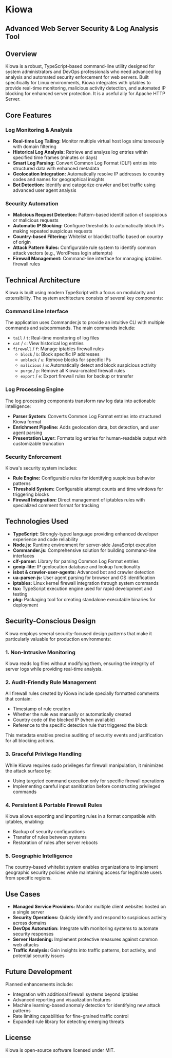 # Kiowa

## Advanced Web Server Security & Log Analysis Tool

## Overview

Kiowa is a robust, TypeScript-based command-line utility designed for system administrators and DevOps professionals who need advanced log analysis and automated security enforcement for web servers. Built specifically for Linux environments, Kiowa integrates with iptables to provide real-time monitoring, malicious activity detection, and automated IP blocking for enhanced server protection. It is a useful ally for Apache HTTP Server.

## Core Features

### Log Monitoring & Analysis

- **Real-time Log Tailing:** Monitor multiple virtual host logs simultaneously with domain filtering
- **Historical Log Analysis:** Retrieve and analyze log entries within specified time frames (minutes or days)
- **Smart Log Parsing:** Convert Common Log Format (CLF) entries into structured data with enhanced metadata
- **Geolocation Integration:** Automatically resolve IP addresses to country codes and names for geographical insights
- **Bot Detection:** Identify and categorize crawler and bot traffic using advanced user agent analysis

### Security Automation

- **Malicious Request Detection:** Pattern-based identification of suspicious or malicious requests
- **Automatic IP Blocking:** Configure thresholds to automatically block IPs making repeated suspicious requests
- **Country-based Filtering:** Whitelist or blacklist traffic based on country of origin
- **Attack Pattern Rules:** Configurable rule system to identify common attack vectors (e.g., WordPress login attempts)
- **Firewall Management:** Command-line interface for managing iptables firewall rules

## Technical Architecture

Kiowa is built using modern TypeScript with a focus on modularity and extensibility. The system architecture consists of several key components:

### Command Line Interface

The application uses Commander.js to provide an intuitive CLI with multiple commands and subcommands. The main commands include:

- `tail` / `t`: Real-time monitoring of log files
- `cat` / `c`: View historical log entries
- `firewall` / `f`: Manage iptables firewall rules
  - `block` / `b`: Block specific IP addresses
  - `unblock` / `u`: Remove blocks for specific IPs
  - `malicious` / `m`: Automatically detect and block suspicious activity
  - `purge` / `p`: Remove all Kiowa-created firewall rules
  - `export` / `e`: Export firewall rules for backup or transfer

### Log Processing Engine

The log processing components transform raw log data into actionable intelligence:

- **Parser System:** Converts Common Log Format entries into structured Kiowa format
- **Enrichment Pipeline:** Adds geolocation data, bot detection, and user agent parsing
- **Presentation Layer:** Formats log entries for human-readable output with customizable truncation

### Security Enforcement

Kiowa's security system includes:

- **Rule Engine:** Configurable rules for identifying suspicious behavior patterns
- **Threshold System:** Configurable attempt counts and time windows for triggering blocks
- **Firewall Integration:** Direct management of iptables rules with specialized comment format for tracking

## Technologies Used

- **TypeScript:** Strongly-typed language providing enhanced developer experience and code reliability
- **Node.js:** Runtime environment for server-side JavaScript execution
- **Commander.js:** Comprehensive solution for building command-line interfaces
- **clf-parser:** Library for parsing Common Log Format entries
- **geoip-lite:** IP geolocation database and lookup functionality
- **isbot & crawler-user-agents:** Advanced bot and crawler detection
- **ua-parser-js:** User agent parsing for browser and OS identification
- **iptables:** Linux kernel firewall integration through system commands
- **tsx:** TypeScript execution engine used for rapid development and testing
- **pkg:** Packaging tool for creating standalone executable binaries for deployment

## Security-Conscious Design

Kiowa employs several security-focused design patterns that make it particularly valuable for production environments:

### 1. Non-Intrusive Monitoring

Kiowa reads log files without modifying them, ensuring the integrity of server logs while providing real-time analysis.

### 2. Audit-Friendly Rule Management

All firewall rules created by Kiowa include specially formatted comments that contain:
- Timestamp of rule creation
- Whether the rule was manually or automatically created
- Country code of the blocked IP (when available)
- Reference to the specific detection rule that triggered the block

This metadata enables precise auditing of security events and justification for all blocking actions.

### 3. Graceful Privilege Handling

While Kiowa requires sudo privileges for firewall manipulation, it minimizes the attack surface by:
- Using targeted command execution only for specific firewall operations
- Implementing careful input sanitization before constructing privileged commands

### 4. Persistent & Portable Firewall Rules

Kiowa allows exporting and importing rules in a format compatible with iptables, enabling:
- Backup of security configurations
- Transfer of rules between systems
- Restoration of rules after server reboots

### 5. Geographic Intelligence

The country-based whitelist system enables organizations to implement geographic security policies while maintaining access for legitimate users from specific regions.

## Use Cases

- **Managed Service Providers:** Monitor multiple client websites hosted on a single server
- **Security Operations:** Quickly identify and respond to suspicious activity across domains
- **DevOps Automation:** Integrate with monitoring systems to automate security responses
- **Server Hardening:** Implement protective measures against common web attacks
- **Traffic Analysis:** Gain insights into traffic patterns, bot activity, and potential security issues

## Future Development

Planned enhancements include:

- Integration with additional firewall systems beyond iptables
- Advanced reporting and visualization features
- Machine learning-based anomaly detection for identifying new attack patterns
- Rate limiting capabilities for fine-grained traffic control
- Expanded rule library for detecting emerging threats

## License

Kiowa is open-source software licensed under MIT.
